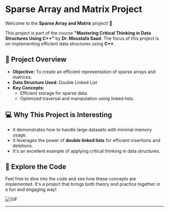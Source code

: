 # Sparse Array and Matrix Project

Welcome to the **Sparse Array and Matrix** project! 🎉

This project is part of the course **"Mastering Critical Thinking in Data Structures Using C++"** by **Dr. Moustafa Saad**. The focus of this project is on implementing efficient data structures using **C++**.

## 🚀 Project Overview
- **Objective:** To create an efficient representation of sparse arrays and matrices.
- **Data Structure Used:** Double Linked List
- **Key Concepts:**
  - Efficient storage for sparse data.
  - Optimized traversal and manipulation using linked lists.

## 💻 Why This Project is Interesting
- It demonstrates how to handle large datasets with minimal memory usage.
- It leverages the power of **double linked lists** for efficient insertions and deletions.
- It's an excellent example of applying critical thinking in data structures.

## 📂 Explore the Code
Feel free to dive into the code and see how these concepts are implemented. It's a project that brings both theory and practice together in a fun and engaging way!

<img align="center" alt="GIF" src="https://raw.githubusercontent.com/haoruilee/haoruilee/master/pic/pusheencode.gif" />

---

